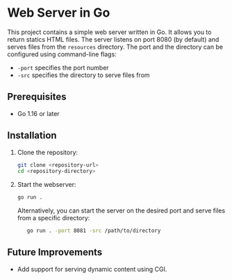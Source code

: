 # Web Server in Go

This project contains a simple web server written in Go. It allows you to return statics HTML files.
The server listens on port 8080 (by default) and serves files from the `resources` directory.
The port and the directory can be configured using command-line flags:
- `-port` specifies the port number
- `-src` specifies the directory to serve files from

## Prerequisites

- Go 1.16 or later

## Installation

1. Clone the repository:
   ```sh
   git clone <repository-url>
   cd <repository-directory>
   ```
2. Start the webserver:
   ```sh
   go run .
   ```
   Alternatively, you can start the server on the desired port and serve files from a specific directory:
   ```sh
      go run . -port 8081 -src /path/to/directory
   ```
## Future Improvements
 - Add support for serving dynamic content using CGI.